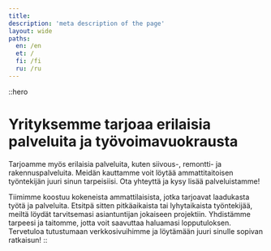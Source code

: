 ```yaml
---
title:
description: 'meta description of the page'
layout: wide
paths:
  en: /en
  et: /
  fi: /fi
  ru: /ru
---
```


::hero
# Yrityksemme tarjoaa erilaisia palveluita ja työvoimavuokrausta

Tarjoamme myös erilaisia palveluita, kuten siivous-, remontti- ja rakennuspalveluita. Meidän kauttamme voit löytää ammattitaitoisen työntekijän juuri sinun tarpeisiisi. Ota yhteyttä ja kysy lisää palveluistamme!

Tiimimme koostuu kokeneista ammattilaisista, jotka tarjoavat laadukasta työtä ja palveluita. Etsitpä sitten pitkäaikaista tai lyhytaikaista työntekijää, meiltä löydät tarvitsemasi asiantuntijan jokaiseen projektiin. Yhdistämme tarpeesi ja taitomme, jotta voit saavuttaa haluamasi lopputuloksen. Tervetuloa tutustumaan verkkosivuihimme ja löytämään juuri sinulle sopivan ratkaisun!
::
